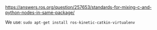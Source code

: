 https://answers.ros.org/question/257653/standards-for-mixing-c-and-python-nodes-in-same-package/

We use:
```sudo apt-get install ros-kinetic-catkin-virtualenv ```